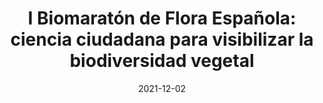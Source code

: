---
title: "I Biomaratón de Flora Española: ciencia ciudadana para visibilizar la biodiversidad vegetal"
collection: publications
permalink: /publication/Márquez-Corro et al 2021 ConsVeg
date: 2021-12-02
venue: 'Conservación Vegetal'
paperurl: '/files/pdf/research/Márquez-Corro et al 2021 ConsVeg.pdf'
link: 'https://doi.org/10.15366/cv2021.25'
#code: 'http://doi.org/'
#github: 'https://github.com/jimarcor/...'
#figshare: 'https://figshare.com/...'
citation: '<B>Márquez-Corro JI</B>, Jiménez-Mejías P, Fernández-Mazuecos M,Ramos-Gutiérrez I, Martín-Hernanz S, Martín-Bravo S, Alfaro-Saiz E, Blanco-Salas J, Borras J, Capó M, Carrera-Bonet D, De La Fuente Brun  P, Fernandez-Lesaga A, Garnatje T, Gorriz-Huarte L, Molino S, Nualart N, Mairal M. 2021. &quot;I Biomaratón de Flora Española: ciencia ciudadana para visibilizar la biodiversidad vegetal&quot; <i>Conservación Vegetal</i> 25: 33-37'
---